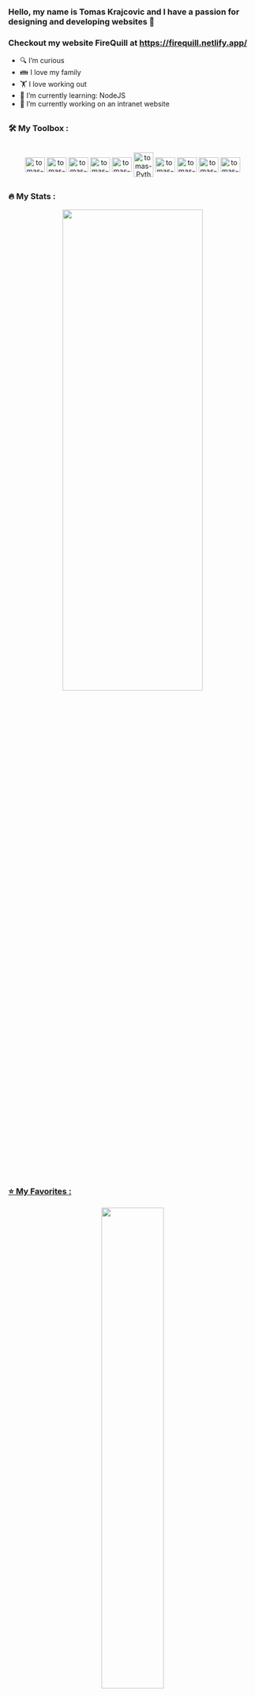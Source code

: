 ### Hello, my name is Tomas Krajcovic and I have a passion for designing and developing websites 👋
### Checkout my website FireQuill at https://firequill.netlify.app/

- 🔍 I’m curious
- 👪 I love my family
- 🏋️ I love working out
- 🌱 I’m currently learning: NodeJS
- 🔭 I’m currently working on an intranet website


##


### 🛠️ My Toolbox :
<div align="center" style="display: inline_block"><br>
   <img align="center" alt="tomas-Js" height="30" width="40" src="https://cdn.jsdelivr.net/gh/devicons/devicon/icons/javascript/javascript-original.svg">
  <img align="center" alt="tomas-HTML" height="30" width="40" src="https://cdn.jsdelivr.net/gh/devicons/devicon/icons/html5/html5-original.svg">
  <img align="center" alt="tomas-CSS" height="30" width="40" src="https://cdn.jsdelivr.net/gh/devicons/devicon/icons/css3/css3-original.svg">
  <img align="center" alt="tomas-Python" height="30" width="40" src="https://cdn.jsdelivr.net/gh/devicons/devicon/icons/sass/sass-original.svg">
  <img align="center" alt="tomas-Python" height="30" width="40" src="https://cdn.jsdelivr.net/gh/devicons/devicon/icons/python/python-original.svg">
  <img align="center" alt="tomas-Python" height="50" width="40" src="https://cdn.jsdelivr.net/gh/devicons/devicon/icons/nodejs/nodejs-original.svg">
  <img align="center" alt="tomas-Python" height="30" width="40" src="https://cdn.jsdelivr.net/gh/devicons/devicon/icons/git/git-original.svg">
     <img align="center" alt="tomas-photoshop" height="30" width="40" src="https://cdn.jsdelivr.net/gh/devicons/devicon/icons/photoshop/photoshop-plain.svg">
   <img align="center" alt="tomas-illustrator" height="30" width="40" src="https://cdn.jsdelivr.net/gh/devicons/devicon/icons/illustrator/illustrator-plain.svg">
   <img align="center" alt="tomas-photoshop" height="30" width="40" src="https://cdn.jsdelivr.net/gh/devicons/devicon/icons/vscode/vscode-original.svg">
</div>

##
### 🔥 My Stats :
<div align="center">
  <a href="https://github.com/CodeD3vil">
  <img height="50%" width="75%" src="https://github-readme-stats.vercel.app/api?username=CodeD3vil&show_icons=true&theme=onedark&include_all_commits=true&count_private=true">
</div>  
  
  ##
### ⭐ My Favorites :
<div align="center">
  <a href="https://github.com/CodeD3vil">
  <img height="50%" src="https://github-readme-stats.vercel.app/api/top-langs/?username=coded3vil&theme=onedark">
</div>
   
   ##
### Reach me at
<div> 
  <a href = "mailto:tomaskrajcovic@gmail.com"><img src="https://img.shields.io/badge/-Gmail-%23333?style=for-the-badge&logo=gmail&logoColor=white" target="_blank"></a>
</div>
##
